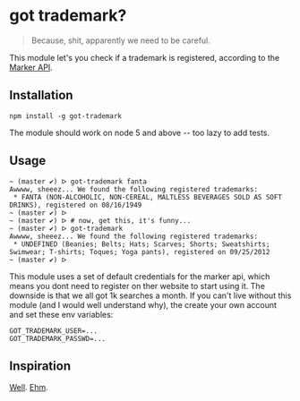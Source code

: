 # got trademark?

> Because, shit, apparently we need to be careful.

This module let's you check if a trademark is registered, according to
the [Marker API](http://www.markerapi.com/).

## Installation

```
npm install -g got-trademark
```

The module should work on node 5 and above -- too lazy to add tests.

## Usage

```
~ (master ✔) ᐅ got-trademark fanta
Awwww, sheeez... We found the following registered trademarks:
 * FANTA (NON-ALCOHOLIC, NON-CEREAL, MALTLESS BEVERAGES SOLD AS SOFT DRINKS), registered on 08/16/1949
~ (master ✔) ᐅ
~ (master ✔) ᐅ # now, get this, it's funny...
~ (master ✔) ᐅ got-trademark                 
Awwww, sheeez... We found the following registered trademarks:
 * UNDEFINED (Beanies; Belts; Hats; Scarves; Shorts; Sweatshirts; Swimwear; T-shirts; Toques; Yoga pants), registered on 09/25/2012
~ (master ✔) ᐅ
```

This module uses a set of default credentials for the marker api, which means
you dont need to register on ther website to start using it. The downside is that
we all got 1k searches a month. If you can't live without this module (and I would
well understand why), the create your own account and set these env variables:

```
GOT_TRADEMARK_USER=...
GOT_TRADEMARK_PASSWD=...
```

## Inspiration

[Well](http://www.theregister.co.uk/2016/03/23/npm_left_pad_chaos/).
[Ehm](https://github.com/pugjs/pug/issues/2184).
